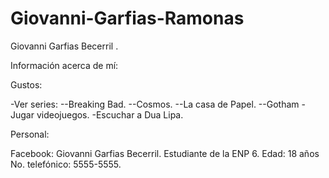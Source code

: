 # Giovanni-Garfias-Ramonas
Giovanni Garfias Becerril .

Información acerca de mí:

Gustos:

-Ver series:
  --Breaking Bad.
  --Cosmos.
  --La casa de Papel.
  --Gotham
-Jugar videojuegos.
-Escuchar a Dua Lipa.

Personal:

Facebook: Giovanni Garfias Becerril.
Estudiante de la ENP 6.
Edad: 18 años
No. telefónico: 5555-5555.
